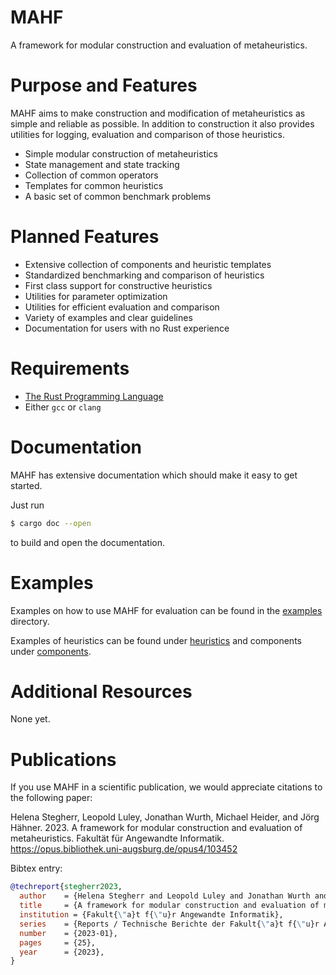 # MAHF

A framework for modular construction and evaluation of metaheuristics.

# Purpose and Features

MAHF aims to make construction and modification of metaheuristics as simple and reliable as possible. In addition to
construction it also provides utilities for logging, evaluation and comparison of those heuristics.

- Simple modular construction of metaheuristics
- State management and state tracking
- Collection of common operators
- Templates for common heuristics
- A basic set of common benchmark problems

# Planned Features

- Extensive collection of components and heuristic templates
- Standardized benchmarking and comparison of heuristics
- First class support for constructive heuristics
- Utilities for parameter optimization
- Utilities for efficient evaluation and comparison
- Variety of examples and clear guidelines
- Documentation for users with no Rust experience

# Requirements

- [The Rust Programming Language](https://rust-lang.org)
- Either `gcc` or `clang`

# Documentation

MAHF has extensive documentation which should make it easy to get started.

Just run

```sh
$ cargo doc --open
```

to build and open the documentation.

# Examples

Examples on how to use MAHF for evaluation can be found in the [examples](examples) directory.

Examples of heuristics can be found under [heuristics](src/heuristics) and components
under [components](src/components).

# Additional Resources

None yet.

# Publications

If you use MAHF in a scientific publication, we would appreciate citations to the following paper:

Helena Stegherr, Leopold Luley, Jonathan Wurth, Michael Heider, and Jörg Hähner. 2023. A framework for modular
construction and evaluation of metaheuristics. Fakultät für Angewandte
Informatik. https://opus.bibliothek.uni-augsburg.de/opus4/103452

Bibtex entry:

```bibtex
@techreport{stegherr2023,
  author    = {Helena Stegherr and Leopold Luley and Jonathan Wurth and Michael Heider and J{\"o}rg H{\"a}hner},
  title     = {A framework for modular construction and evaluation of metaheuristics},
  institution = {Fakult{\"a}t f{\"u}r Angewandte Informatik},
  series    = {Reports / Technische Berichte der Fakult{\"a}t f{\"u}r Angewandte Informatik der Universit{\"a}t Augsburg},
  number    = {2023-01},
  pages     = {25},
  year      = {2023},
}
```